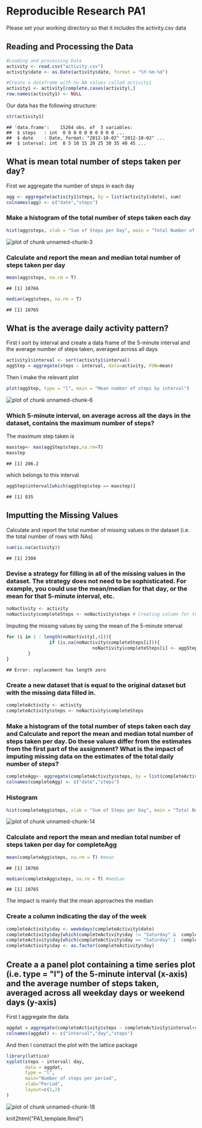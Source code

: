 Reproducible Research PA1
=========================

Please set your working directory so that it includes the activity.csv data

## Reading and Processing the Data

```r
#Loading and processing Data
activity <- read.csv("activity.csv")
activity$date <- as.Date(activity$date, format = "%Y-%m-%d")

#Create a dataframe with no NA values called activity1
activity1 <- activity[complete.cases(activity),]
row.names(activity1) <- NULL 
```

Our data has the following structure:

```r
str(activity1)
```

```
## 'data.frame':	15264 obs. of  3 variables:
##  $ steps   : int  0 0 0 0 0 0 0 0 0 0 ...
##  $ date    : Date, format: "2012-10-02" "2012-10-02" ...
##  $ interval: int  0 5 10 15 20 25 30 35 40 45 ...
```

## What is mean total number of steps taken per day?

First we aggregate the number of steps in each day

```r
agg <- aggregate(activity1$steps, by = list(activity1$date), sum)
colnames(agg) <- c("date","steps")
```

### Make a histogram of the total number of steps taken each day

```r
hist(agg$steps, xlab = "Sum of Steps per Day", main = "Total Number of Steps taken each Day", col = "red")
```

![plot of chunk unnamed-chunk-3](figure/unnamed-chunk-3.png) 

### Calculate and report the mean and median total number of steps taken per day

```r
mean(agg$steps, na.rm = T) 
```

```
## [1] 10766
```

```r
median(agg$steps, na.rm = T) 
```

```
## [1] 10765
```

## What is the average daily activity pattern?

First I sort by interval and create a data frame of the 5-minute interval  and the average number of steps taken, averaged across all days


```r
activity1$interval <- sort(activity1$interval)
aggStep = aggregate(steps ~ interval, data=activity, FUN=mean)
```

Then I make the relevant plot

```r
plot(aggStep, type = "l", main = "Mean number of steps by interval")
```

![plot of chunk unnamed-chunk-6](figure/unnamed-chunk-6.png) 

### Which 5-minute interval, on average across all the days in the dataset, contains the maximum number of steps?
The maximum step taken is

```r
maxstep<- max(aggStep$steps,na.rm=T) 
maxstep
```

```
## [1] 206.2
```
which belongs to this interval

```r
aggStep$interval[which(aggStep$step == maxstep)] 
```

```
## [1] 835
```

## Imputting the Missing Values

Calculate and report the total number of missing values in the dataset (i.e. the total number of rows with NAs)

```r
sum(is.na(activity))
```

```
## [1] 2304
```
### Devise a strategy for filling in all of the missing values in the dataset. The strategy does not need to be sophisticated. For example, you could use the mean/median for that day, or the mean for that 5-minute interval, etc.


```r
noNactivity <- activity
noNactivity$completeSteps <- noNactivity$steps # Creating column for the imputed values
```

Imputing the missing values by using the mean of the 5-minute interval

```r
for (i in 1 : length(noNactivity[,4])){   
                if (is.na(noNactivity$completeSteps[i])){
                                noNactivity$completeSteps[i] <- aggStep$Steps[which(aggStep$Interval == noNactivity$interval[i])]                                               
        }
}
```

```
## Error: replacement has length zero
```

### Create a new dataset that is equal to the original dataset but with the missing data filled in.

```r
completeActivity <- activity
completeActivity$steps <- noNactivity$completeSteps
```

### Make a histogram of the total number of steps taken each day and Calculate and report the mean and median total number of steps taken per day. Do these values differ from the estimates from the first part of the assignment? What is the impact of imputing missing data on the estimates of the total daily number of steps?


```r
completeAgg<- aggregate(completeActivity$steps, by = list(completeActivity$date), sum)
colnames(completeAgg) <- c("date","steps")
```
### Histogram

```r
hist(completeAgg$steps, xlab = "Sum of Steps per Day", main = "Total Number of Steps taken each Day", col = "green")
```

![plot of chunk unnamed-chunk-14](figure/unnamed-chunk-14.png) 

### Calculate and report the mean and median total number of steps taken per day for completeAgg

```r
mean(completeAgg$steps, na.rm = T) #mean
```

```
## [1] 10766
```

```r
median(completeAgg$steps, na.rm = T) #median
```

```
## [1] 10765
```

The impact is mainly that the mean approaches the median

### Create a column indicating the day of the week


```r
completeActivity$day <- weekdays(completeActivity$date)
completeActivity$day[which(completeActivity$day != "Saturday" &  completeActivity$day != "Sunday")] <- "Weekday" 
completeActivity$day[which(completeActivity$day == "Saturday" |  completeActivity$day == "Sunday")] <- "Weekend" 
completeActivity$day <- as.factor(completeActivity$day)
```

## Create a a panel plot containing a time series plot (i.e. type = "l") of the 5-minute interval (x-axis) and the average number of steps taken, averaged across all weekday days or weekend days (y-axis)

First I aggregate the data


```r
aggdat = aggregate(completeActivity$steps ~ completeActivity$interval+completeActivity$day, data=completeActivity, FUN=mean)
colnames(aggdat) <- c("interval","day","steps")
```

And then I constract the plot with the lattice package


```r
library(lattice)
xyplot(steps ~ interval| day, 
       data = aggdat,
       type = "l",
       main="Number of steps per period",
       xlab="Period", 
       layout=c(1,2)
)
```

![plot of chunk unnamed-chunk-18](figure/unnamed-chunk-18.png) 


knit2html("PA1_template.Rmd")


